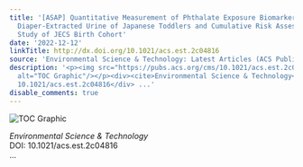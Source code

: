```yaml
---
title: '[ASAP] Quantitative Measurement of Phthalate Exposure Biomarker Levels in
  Diaper-Extracted Urine of Japanese Toddlers and Cumulative Risk Assessment: An Adjunct
  Study of JECS Birth Cohort'
date: '2022-12-12'
linkTitle: http://dx.doi.org/10.1021/acs.est.2c04816
source: 'Environmental Science & Technology: Latest Articles (ACS Publications)'
description: '<p><img src="https://pubs.acs.org/cms/10.1021/acs.est.2c04816/asset/images/medium/es2c04816_0003.gif"
  alt="TOC Graphic"/></p><div><cite>Environmental Science & Technology</cite></div><div>DOI:
  10.1021/acs.est.2c04816</div> ...'
disable_comments: true
---
```

<p><img src="https://pubs.acs.org/cms/10.1021/acs.est.2c04816/asset/images/medium/es2c04816_0003.gif" alt="TOC Graphic"/></p><div><cite>Environmental Science & Technology</cite></div><div>DOI: 10.1021/acs.est.2c04816</div> ...